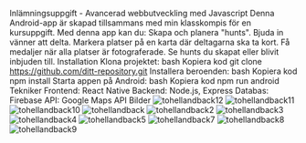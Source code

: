 Inlämningsuppgift - Avancerad webbutveckling med Javascript
Denna Android-app är skapad tillsammans med min klasskompis för en kursuppgift. Med denna app kan du:
Skapa och planera "hunts".
Bjuda in vänner att delta.
Markera platser på en karta där deltagarna ska ta kort.
Få medaljer när alla platser är fotograferade.
Se hunts du skapat eller blivit inbjuden till.
Installation
Klona projektet:
bash
Kopiera kod
git clone https://github.com/ditt-repository.git
Installera beroenden:
bash
Kopiera kod
npm install
Starta appen på Android:
bash
Kopiera kod
npm run android
Tekniker
Frontend: React Native
Backend: Node.js, Express
Databas: Firebase 
API: Google Maps API
Bilder
![tohellandback12](https://github.com/user-attachments/assets/a2677dba-7fba-4f5e-8c5c-f597ec27dda5)
![tohellandback11](https://github.com/user-attachments/assets/04334a35-2303-4ae5-885d-1a3c5588f3dc)
![tohellandback10](https://github.com/user-attachments/assets/bf0aaad4-5bda-4d1d-9176-2b2b5c4e7cc2)
![tohellandback](https://github.com/user-attachments/assets/91003b44-5e48-43a6-8402-79ac48ba33c6)
![tohellandback2](https://github.com/user-attachments/assets/df556858-d554-47db-bfcf-a6650acb47da)
![tohellandback3](https://github.com/user-attachments/assets/ee98a048-ba73-4546-a3b2-105b93e07888)
![tohellandback4](https://github.com/user-attachments/assets/f6cf9c84-bf90-42ba-bb20-d00ad8f7bab1)
![tohellandback5](https://github.com/user-attachments/assets/8fd2821b-1978-40be-a5c4-c7004855be1c)
![tohellandback7](https://github.com/user-attachments/assets/9dbe2cad-69e6-472c-94da-db2cb7da1d97)
![tohellandback8](https://github.com/user-attachments/assets/1eedcd6a-da9e-46b8-b585-8cabd226f69a)
![tohellandback9](https://github.com/user-attachments/assets/22b7f0c4-fa51-4758-899b-a4550081ac32)
